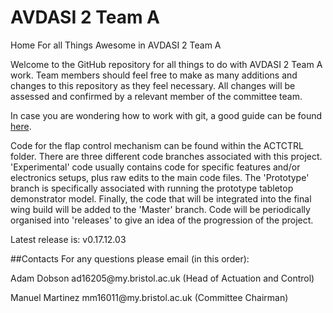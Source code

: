 # AVDASI 2 Team A
Home For all Things Awesome in AVDASI 2 Team A

Welcome to the GitHub repository for all things to do with AVDASI 2 Team A work. Team members should feel free to make as many additions and changes to this repository as they feel necessary. All changes will be assessed and confirmed by a relevant member of the committee team.

In case you are wondering how to work with git, a good guide can be found [here](http://rogerdudler.github.io/git-guide/).

Code for the flap control mechanism can be found within the ACTCTRL folder. There are three different code branches associated with this project. 'Experimental' code usually contains code for specific features and/or electronics setups, plus raw edits to the main code files. The 'Prototype' branch is specifically associated with running the prototype tabletop demonstrator model. Finally, the code that will be integrated into the final wing build will be added to the 'Master' branch. Code will be periodically organised into 'releases' to give an idea of the progression of the project.

Latest release is: v0.17.12.03

##Contacts
For any questions please email (in this order):

<p>Adam Dobson     ad16205@my.bristol.ac.uk (Head of Actuation and Control)</p>
<p>Manuel Martinez mm16011@my.bristol.ac.uk (Committee Chairman)</p>
